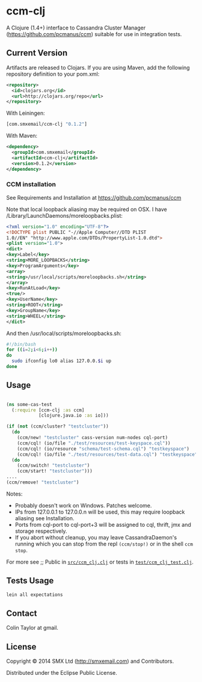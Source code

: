 # ccm-clj

A Clojure (1.4+) interface to Cassandra Cluster Manager (https://github.com/pcmanus/ccm) suitable for use in integration tests.

## Current Version

Artifacts are released to Clojars. If you are using Maven, add the following repository definition to your pom.xml:

```xml
<repository>
  <id>clojars.org</id>
  <url>http://clojars.org/repo</url>
</repository>
```

With Leiningen:

```clojure
[com.smxemail/ccm-clj "0.1.2"]
```

With Maven:

```xml
<dependency>
  <groupId>com.smxemail</groupId>
  <artifactId>ccm-clj</artifactId>
  <version>0.1.2</version>
</dependency>
```

### CCM installation

See Requirements and Installation at https://github.com/pcmanus/ccm

Note that local loopback aliasing may be required on OSX.
I have /Library/LaunchDaemons/moreloopbacks.plist:

```xml
<?xml version="1.0" encoding="UTF-8"?>
<!DOCTYPE plist PUBLIC "-//Apple Computer//DTD PLIST
1.0//EN" "http://www.apple.com/DTDs/PropertyList-1.0.dtd">
<plist version="1.0">
<dict>
<key>Label</key>
<string>MORE_LOOPBACKS</string>
<key>ProgramArguments</key>
<array>
<string>/usr/local/scripts/moreloopbacks.sh</string>
</array>
<key>RunAtLoad</key>
<true/>
<key>UserName</key>
<string>ROOT</string>
<key>GroupName</key>
<string>WHEEL</string>
</dict>
```

And then /usr/local/scripts/moreloopbacks.sh:
```bash
#!/bin/bash
for ((i=2;i<6;i++))
do
  sudo ifconfig lo0 alias 127.0.0.$i up
done
```

## Usage

```clojure

(ns some-cas-test
  (:require [ccm-clj :as ccm]
            [clojure.java.io :as io]))

(if (not (ccm/cluster? "testcluster"))
  (do
    (ccm/new! "testcluster" cass-version num-nodes cql-port)
    (ccm/cql! (io/file "./test/resources/test-keyspace.cql"))
    (ccm/cql! (io/resource "schema/test-schema.cql") "testkeyspace")
    (ccm/cql! (io/file "./test/resources/test-data.cql") "testkeyspace"))
  (do
    (ccm/switch! "testcluster")
    (ccm/start! "testcluster")))
....
(ccm/remove! "testcluster")
```

Notes:

- Probably doesn't work on Windows. Patches welcome.
- IPs from 127.0.0.1 to 127.0.0.n will be used, this may require loopback aliasing see Installation.
- Ports from cql-port to cql-port+3 will be assigned to cql, thrift, jmx and storage respectively.
- If you abort without cleanup, you may leave CassandraDaemon's running which you can stop from the repl  `(ccm/stop!)` or in the shell `ccm stop`.

For more see ;; Public in [`src/ccm_clj.clj`](src/ccm_clj.clj#L81) or tests in [`test/ccm_clj_test.clj`](test/ccm_clj_test.clj).

## Tests Usage

```clojure
lein all expectations
```

## Contact

Colin Taylor at gmail.

## License

Copyright © 2014 SMX Ltd (http://smxemail.com) and Contributors.

Distributed under the Eclipse Public License.

